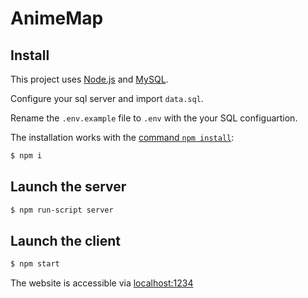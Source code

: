 # AnimeMap

## Install

This project uses [Node.js](https://nodejs.org/) and [MySQL](https://www.mysql.com/).

Configure your sql server and import `data.sql`.

Rename the `.env.example` file to `.env` with the your SQL configuartion.

The installation works with the
[command `npm install`](https://docs.npmjs.com/getting-started/installing-npm-packages-locally):

```sh
$ npm i
```

## Launch the server

```sh
$ npm run-script server
```

## Launch the client

```sh
$ npm start
```

The website is accessible via [localhost:1234](http://localhost:1234/)
